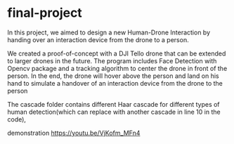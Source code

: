 # final-project
In this project, we aimed to design a new Human-Drone Interaction by handing over an interaction device from the drone to a person.

We created a proof-of-concept with a DJI Tello drone that can be extended to larger drones in the future. The program includes Face Detection with Opencv package and a tracking algorithm to center the drone in front of the person. In the end, the drone will hover above the person and land on his hand to simulate a handover of an interaction device from the drone to the person

The cascade folder contains different Haar cascade for different types of human detection(which can replace with another cascade in line 10 in the code),

demonstration
https://youtu.be/VjKofm_MFn4
